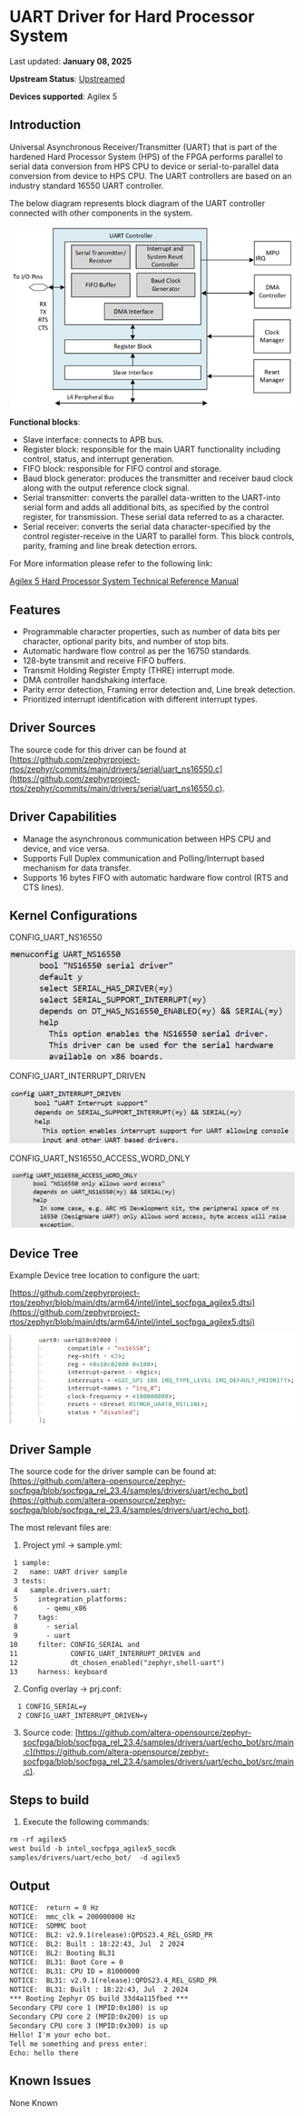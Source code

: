 # **UART Driver for Hard Processor System**

Last updated: **January 08, 2025** 

**Upstream Status**: [Upstreamed](https://github.com/zephyrproject-rtos/zephyr/blob/main/drivers/serial/uart_ns16550.c)

**Devices supported**: Agilex 5

## **Introduction**

Universal Asynchronous Receiver/Transmitter (UART) that is part of the hardened Hard Processor System (HPS) of the FPGA performs parallel to serial data conversion from HPS CPU to device or serial-to-parallel data conversion from device to HPS CPU. The UART controllers are based on an industry standard 16550 UART controller.

The below diagram represents block diagram of the UART controller connected with other components in the system.

![](images/uart_diagram_1.png)

**Functional blocks**:

* Slave interface: connects to APB bus.
* Register block: responsible for the main UART functionality including control, status, and interrupt generation.
* FIFO block: responsible for FIFO control and storage.
* Baud block generator: produces the transmitter and receiver baud clock along with the output reference clock signal.
* Serial transmitter: converts the parallel data-written to the UART-into serial form and adds all additional bits, as specified by the control register, for transmission. These serial data referred to as a character.
* Serial receiver: converts the serial data character-specified by the control register-receive in the UART to parallel form. This block controls, parity, framing and line break detection errors.

For More information please refer to the following link:

[Agilex 5 Hard Processor System Technical Reference Manual](https://www.intel.com/content/www/us/en/docs/programmable/814346)

## **Features**
* Programmable character properties, such as number of data bits per character, optional parity bits, and number of stop bits.
* Automatic hardware flow control as per the 16750 standards.
* 128-byte transmit and receive FIFO buffers.
* Transmit Holding Register Empty (THRE) interrupt mode.
* DMA controller handshaking interface.
* Parity error detection, Framing error detection and, Line break detection.
* Prioritized interrupt identification with different interrupt types.

## **Driver Sources**

The source code for this driver can be found at [https://github.com/zephyrproject-rtos/zephyr/commits/main/drivers/serial/uart_ns16550.c](https://github.com/zephyrproject-rtos/zephyr/commits/main/drivers/serial/uart_ns16550.c).

## **Driver Capabilities**

* Manage the asynchronous communication between HPS CPU and device, and vice versa.
* Supports Full Duplex communication and Polling/Interrupt based mechanism for data transfer. 
* Supports 16 bytes FIFO with automatic hardware flow control (RTS and CTS lines).


## **Kernel Configurations**

CONFIG_UART_NS16550

![uart_ns16550_config](images/uart_ns16550_config.png)

CONFIG_UART_INTERRUPT_DRIVEN

![uart_interrupt_given](images/uart_interrupt_driven.png)

CONFIG_UART_NS16550_ACCESS_WORD_ONLY

![uart_access_word_only](images/uart_access_word_only.png)

## **Device Tree**

Example Device tree location to configure the uart:

[https://github.com/zephyrproject-rtos/zephyr/blob/main/dts/arm64/intel/intel_socfpga_agilex5.dtsi](https://github.com/zephyrproject-rtos/zephyr/blob/main/dts/arm64/intel/intel_socfpga_agilex5.dtsi)

![uart_device_tree](images/uart_device_tree.png)


## **Driver Sample**


The source code for the driver sample can be found at: [https://github.com/altera-opensource/zephyr-socfpga/blob/socfpga_rel_23.4/samples/drivers/uart/echo_bot](https://github.com/altera-opensource/zephyr-socfpga/blob/socfpga_rel_23.4/samples/drivers/uart/echo_bot).

The most relevant files are:
1. Project yml -> sample.yml:

 ```
  1 sample:
  2   name: UART driver sample
  3 tests:
  4   sample.drivers.uart:
  5     integration_platforms:
  6       - qemu_x86
  7     tags:
  8       - serial
  9       - uart
 10     filter: CONFIG_SERIAL and
 11             CONFIG_UART_INTERRUPT_DRIVEN and
 12             dt_chosen_enabled("zephyr,shell-uart")
 13     harness: keyboard
 ```

2. Config overlay -> prj.conf:

```
  1 CONFIG_SERIAL=y
  2 CONFIG_UART_INTERRUPT_DRIVEN=y
```

3. Source code: [https://github.com/altera-opensource/zephyr-socfpga/blob/socfpga_rel_23.4/samples/drivers/uart/echo_bot/src/main.c](https://github.com/altera-opensource/zephyr-socfpga/blob/socfpga_rel_23.4/samples/drivers/uart/echo_bot/src/main.c).

## **Steps to build**


1. Execute the following commands:
```
rm -rf agilex5
west build -b intel_socfpga_agilex5_socdk samples/drivers/uart/echo_bot/  -d agilex5

```
## **Output**

```
NOTICE:  return = 0 Hz
NOTICE:  mmc_clk = 200000000 Hz
NOTICE:  SDMMC boot
NOTICE:  BL2: v2.9.1(release):QPDS23.4_REL_GSRD_PR
NOTICE:  BL2: Built : 18:22:43, Jul  2 2024
NOTICE:  BL2: Booting BL31
NOTICE:  BL31: Boot Core = 0
NOTICE:  BL31: CPU ID = 81000000
NOTICE:  BL31: v2.9.1(release):QPDS23.4_REL_GSRD_PR
NOTICE:  BL31: Built : 18:22:43, Jul  2 2024
*** Booting Zephyr OS build 33d4a115fbed ***
Secondary CPU core 1 (MPID:0x100) is up
Secondary CPU core 2 (MPID:0x200) is up
Secondary CPU core 3 (MPID:0x300) is up
Hello! I'm your echo bot.
Tell me something and press enter:
Echo: hello there

```

## **Known Issues**

None Known
